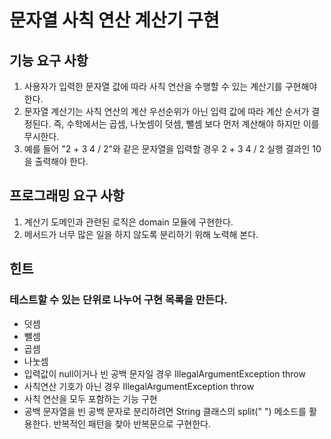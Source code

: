
# 문자열 사칙 연산 계산기 구현

## 기능 요구 사항
1. 사용자가 입력한 문자열 값에 따라 사칙 연산을 수행할 수 있는 계산기를 구현해야 한다.
2. 문자열 계산기는 사칙 연산의 계산 우선순위가 아닌 입력 값에 따라 계산 순서가 결정된다. 즉, 수학에서는 곱셈, 나눗셈이 덧셈, 뺄셈 보다 먼저 계산해야 하지만 이를 무시한다.
3. 예를 들어 "2 + 3 4 / 2"와 같은 문자열을 입력할 경우 2 + 3 4 / 2 실행 결과인 10을 출력해야 한다.

## 프로그래밍 요구 사항
1. 계산기 도메인과 관련된 로직은 domain 모듈에 구현한다.
2. 메서드가 너무 많은 일을 하지 않도록 분리하기 위해 노력해 본다.

## 힌트
### 테스트할 수 있는 단위로 나누어 구현 목록을 만든다.
- 덧셈
- 뺄셈
- 곱셈
- 나눗셈
- 입력값이 null이거나 빈 공백 문자일 경우 IllegalArgumentException throw
- 사칙연산 기호가 아닌 경우 IllegalArgumentException throw
- 사칙 연산을 모두 포함하는 기능 구현
- 공백 문자열을 빈 공백 문자로 분리하려면 String 클래스의 split(" ") 메소드를 활용한다. 반복적인 패턴을 찾아 반복문으로 구현한다.
